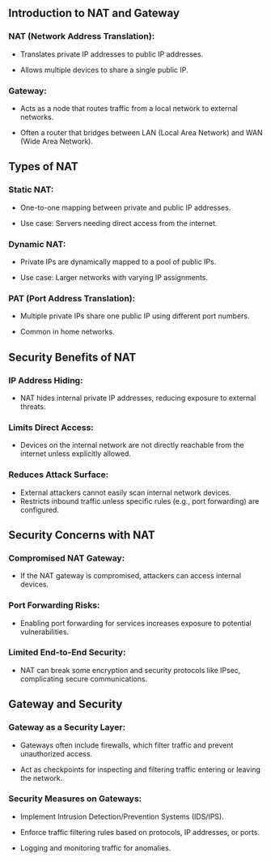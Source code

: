 ## Introduction to NAT and Gateway

### NAT (Network Address Translation):

- Translates private IP addresses to public IP addresses.

- Allows multiple devices to share a single public IP.

### Gateway:

- Acts as a node that routes traffic from a local network to external networks.

- Often a router that bridges between LAN (Local Area Network) and WAN (Wide Area Network).

## Types of NAT

### Static NAT:

- One-to-one mapping between private and public IP addresses.

- Use case: Servers needing direct access from the internet.

### Dynamic NAT:

- Private IPs are dynamically mapped to a pool of public IPs.

- Use case: Larger networks with varying IP assignments.

### PAT (Port Address Translation):

- Multiple private IPs share one public IP using different port numbers.

- Common in home networks.

## Security Benefits of NAT

### IP Address Hiding:

- NAT hides internal private IP addresses, reducing exposure to external threats.

### Limits Direct Access:

- Devices on the internal network are not directly reachable from the internet unless explicitly allowed.

### Reduces Attack Surface:

- External attackers cannot easily scan internal network devices.
- Restricts inbound traffic unless specific rules (e.g., port forwarding) are configured.

## Security Concerns with NAT

### Compromised NAT Gateway:

- If the NAT gateway is compromised, attackers can access internal devices.

### Port Forwarding Risks:

- Enabling port forwarding for services increases exposure to potential vulnerabilities.

### Limited End-to-End Security:

- NAT can break some encryption and security protocols like IPsec, complicating secure communications.

## Gateway and Security

### Gateway as a Security Layer:

- Gateways often include firewalls, which filter traffic and prevent unauthorized access.

- Act as checkpoints for inspecting and filtering traffic entering or leaving the network.

### Security Measures on Gateways:

- Implement Intrusion Detection/Prevention Systems (IDS/IPS).

- Enforce traffic filtering rules based on protocols, IP addresses, or ports.

- Logging and monitoring traffic for anomalies.


